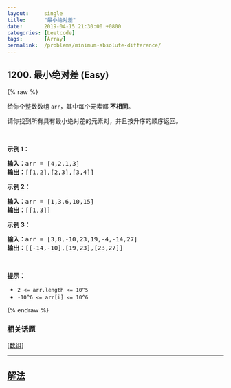 ```yaml
---
layout:     single
title:      "最小绝对差"
date:       2019-04-15 21:30:00 +0800
categories: [Leetcode]
tags:       [Array]
permalink:  /problems/minimum-absolute-difference/
---
```


## 1200. 最小绝对差 (Easy)

{% raw %}

<p>给你个整数数组&nbsp;<code>arr</code>，其中每个元素都 <strong>不相同</strong>。</p>

<p>请你找到所有具有最小绝对差的元素对，并且按升序的顺序返回。</p>

<p>&nbsp;</p>

<p><strong>示例 1：</strong></p>

<pre><strong>输入：</strong>arr = [4,2,1,3]
<strong>输出：</strong>[[1,2],[2,3],[3,4]]
</pre>

<p><strong>示例 2：</strong></p>

<pre><strong>输入：</strong>arr = [1,3,6,10,15]
<strong>输出：</strong>[[1,3]]
</pre>

<p><strong>示例 3：</strong></p>

<pre><strong>输入：</strong>arr = [3,8,-10,23,19,-4,-14,27]
<strong>输出：</strong>[[-14,-10],[19,23],[23,27]]
</pre>

<p>&nbsp;</p>

<p><strong>提示：</strong></p>

<ul>
	<li><code>2 &lt;= arr.length &lt;= 10^5</code></li>
	<li><code>-10^6 &lt;= arr[i] &lt;= 10^6</code></li>
</ul>

{% endraw %}

### 相关话题
  [[数组](https://github.com/openset/leetcode/tree/master/tag/array/README.md)]

---

## [解法](https://github.com/openset/leetcode/tree/master/problems/minimum-absolute-difference)
